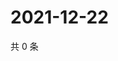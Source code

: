 # 2021-12-22

共 0 条

<!-- BEGIN WEIBO -->
<!-- 最后更新时间 Wed Dec 22 2021 00:01:13 GMT+0800 (China Standard Time) -->

<!-- END WEIBO -->
